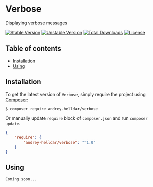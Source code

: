# Verbose

Displaying verbose messages

[![Stable Version][badge_stable]][link_packagist]
[![Unstable Version][badge_unstable]][link_packagist]
[![Total Downloads][badge_downloads]][link_packagist]
[![License][badge_license]][link_license]

## Table of contents

* [Installation](#installation)
* [Using](#using)

## Installation

To get the latest version of `Verbose`, simply require the project using [Composer](https://getcomposer.org):

```bash
$ composer require andrey-helldar/verbose
```

Or manually update `require` block of `composer.json` and run `composer update`.

```json
{
    "require": {
        "andrey-helldar/verbose": "^1.0"
    }
}
```

## Using

    Coming soon...

[badge_downloads]:      https://img.shields.io/packagist/dt/andrey-helldar/verbose.svg?style=flat-square

[badge_license]:        https://img.shields.io/packagist/l/andrey-helldar/verbose.svg?style=flat-square

[badge_stable]:         https://img.shields.io/github/v/release/andrey-helldar/verbose?label=stable&style=flat-square

[badge_unstable]:       https://img.shields.io/badge/unstable-dev--main-orange?style=flat-square

[link_license]:         LICENSE

[link_packagist]:       https://packagist.org/packages/andrey-helldar/verbose
